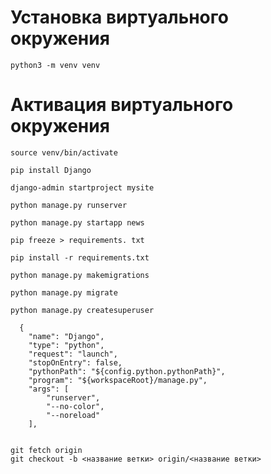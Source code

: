 Установка виртуального окружения
====================================
```
python3 -m venv venv
```

Активация виртуального окружения
====================================
```
source venv/bin/activate

pip install Django

django-admin startproject mysite

python manage.py runserver

python manage.py startapp news

pip freeze > requirements. txt

pip install -r requirements.txt

python manage.py makemigrations

python manage.py migrate

python manage.py createsuperuser

  {
    "name": "Django",
    "type": "python",
    "request": "launch",
    "stopOnEntry": false,
    "pythonPath": "${config.python.pythonPath}",
    "program": "${workspaceRoot}/manage.py",
    "args": [
        "runserver",
        "--no-color",
        "--noreload"
    ],


git fetch origin
git checkout -b <название ветки> origin/<название ветки>
```